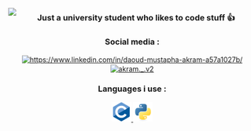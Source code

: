 <p align= "center">
  <img align="left"  src="https://i.ibb.co/7NxnGCg/Le-Akram.jpg" />
  <h3 align="center">Just a university student who likes to code stuff 👍 </h3>
  <h3 align="center">Social media :</h3>
  <p align="center">
    <a href="https://linkedin.com/in/https://www.linkedin.com/in/daoud-mustapha-akram-a57a1027b/" target="blank"><img align="center" src="https://raw.githubusercontent.com/rahuldkjain/github-profile-readme-generator/master/src/images/icons/Social/linked-in-alt.svg"             alt="https://www.linkedin.com/in/daoud-mustapha-akram-a57a1027b/" height="30" width="40" /></a>
    <a href="https://instagram.com/akram._.v2" target="blank"><img align="center" src="https://raw.githubusercontent.com/rahuldkjain/github-profile-readme-generator/master/src/images/icons/Social/instagram.svg" alt="akram._.v2" height="30" width="40" /></a>
</p>

<h3 align="center">Languages i use :</h3>
<p align="center"> <a href="https://www.cprogramming.com/" target="_blank" rel="noreferrer"> <img src="https://raw.githubusercontent.com/devicons/devicon/master/icons/c/c-original.svg" alt="c" width="40" height="40"/> </a> <a href="https://www.python.org" target="_blank" rel="noreferrer"> <img src="https://raw.githubusercontent.com/devicons/devicon/master/icons/python/python-original.svg" alt="python" width="40" height="40"/> </a> </p>


  
</p>



